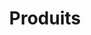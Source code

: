 ---
title: Produits
title_seo: ''
description: Liste des produits
image: ''
draft: false
noindex: true
translationKey: products
---